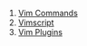 1. [Vim Commands](./vim_commands.md)
2. [Vimscript](./vimscript.md)
3. [Vim Plugins](./vim_plugins.md)
